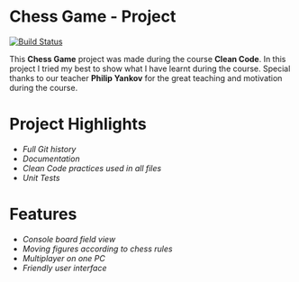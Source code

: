 # **Chess Game - Project**

[![Build Status](https://travis-ci.org/joemccann/dillinger.svg?branch=master)](https://travis-ci.org/joemccann/dillinger)

This **Chess Game** project was made during the course **Clean Code**. In this project I tried my best to show what I have learnt during the course. Special thanks to our teacher **Philip Yankov** for the great teaching and motivation during the course.

# Project Highlights
  - *Full Git history*
  - *Documentation*
  - *Clean Code practices used in all files*
  - *Unit Tests*

# Features

  - *Console board field view*
  - *Moving figures according to chess rules*
  - *Multiplayer on one PC*
  - *Friendly user interface*